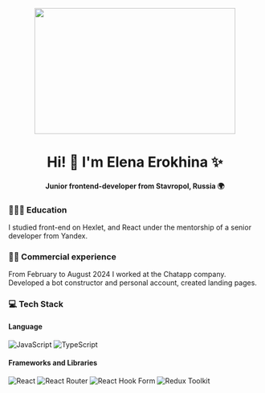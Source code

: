 <p align="center">
  <img width="400" height="250" src="https://i.giphy.com/media/v1.Y2lkPTc5MGI3NjExbDVlY3RoMGkwOHh1MTl5Nm16N3hxamlvajA1dm5iNTlyYzVsZHJpYyZlcD12MV9pbnRlcm5hbF9naWZfYnlfaWQmY3Q9Zw/LHZyixOnHwDDy/giphy.gif">
</p>

<h1 align="center">Hi! 👋 I'm Elena Erokhina ✨</h1>
<h4 align="center">Junior frontend-developer from Stavropol, Russia 🌍</h4>

### 👩🏼‍🎓 Education
I studied front-end on Hexlet, and React under the mentorship of a senior developer from Yandex.

### 👩‍💻 Commercial experience
From February to August 2024 I worked at the Chatapp company. Developed a bot constructor and personal account, created landing pages.

### 💻 Tech Stack
#### Language 
![JavaScript](https://img.shields.io/badge/javascript-%23323330.svg?style=for-the-badge&logo=javascript&logoColor=%23F7DF1E) ![TypeScript](https://img.shields.io/badge/typescript-%23007ACC.svg?style=for-the-badge&logo=typescript&logoColor=white)
          
#### Frameworks and Libraries
![React](https://img.shields.io/badge/react-%2320232a.svg?style=for-the-badge&logo=react&logoColor=%2361DAFB) ![React Router](https://img.shields.io/badge/React_Router-CA4245?style=for-the-badge&logo=react-router&logoColor=white) ![React Hook Form](https://img.shields.io/badge/React%20Hook%20Form-%23EC5990.svg?style=for-the-badge&logo=reacthookform&logoColor=white) ![Redux Toolkit](https://img.shields.io/badge/Redux%20Toolkit-Toolkit-764ABC?style=for-the-badge&logo=redux&logoColor=white)
